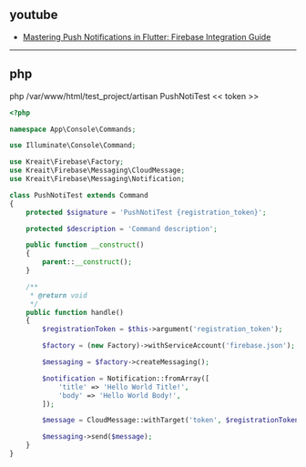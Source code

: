 ## youtube

- [Mastering Push Notifications in Flutter: Firebase Integration Guide](https://www.youtube.com/watch?v=3LvTFuQXIV8)

---

## php

php /var/www/html/test_project/artisan PushNotiTest << token >>

```php
<?php

namespace App\Console\Commands;

use Illuminate\Console\Command;

use Kreait\Firebase\Factory;
use Kreait\Firebase\Messaging\CloudMessage;
use Kreait\Firebase\Messaging\Notification;

class PushNotiTest extends Command
{
    protected $signature = 'PushNotiTest {registration_token}';

    protected $description = 'Command description';

    public function __construct()
    {
        parent::__construct();
    }

    /**
     * @return void
     */
    public function handle()
    {
        $registrationToken = $this->argument('registration_token');

        $factory = (new Factory)->withServiceAccount('firebase.json');

        $messaging = $factory->createMessaging();

        $notification = Notification::fromArray([
            'title' => 'Hello World Title!',
            'body' => 'Hello World Body!',
        ]);

        $message = CloudMessage::withTarget('token', $registrationToken)->withNotification($notification);

        $messaging->send($message);
    }
}
```

